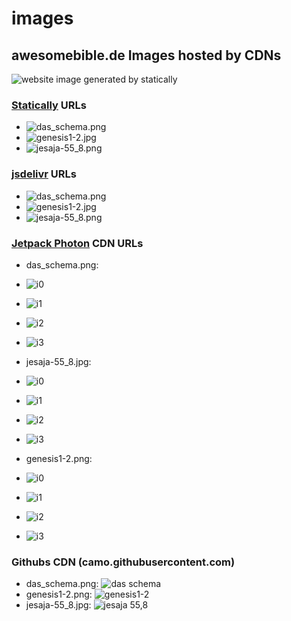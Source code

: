 # images
## awesomebible.de Images hosted by CDNs

![website image generated by statically](https://cdn.statically.io/screenshot/awesomebible.de)

### [Statically](https://statically.io) URLs
- ![das_schema.png](https://cdn.statically.io/gh/awesomebible/images/aa60f151/das_schema.png)
- ![genesis1-2.jpg](https://cdn.statically.io/gh/awesomebible/images/aa60f151/genesis1-2.jpg)
- ![jesaja-55_8.png](https://cdn.statically.io/gh/awesomebible/images/aa60f151/jesaja-55_8.png)

### [jsdelivr](https://jsdelivr.com) URLs
- ![das_schema.png](https://cdn.jsdelivr.net/gh/awesomebible/images/das_schema.png)
- ![genesis1-2.jpg](https://cdn.jsdelivr.net/gh/awesomebible/images/genesis1-2.jpg)
- ![jesaja-55_8.png](https://cdn.jsdelivr.net/gh/awesomebible/images/jesaja-55_8.png)

### [Jetpack Photon](https://jetpack.com) CDN URLs
- das_schema.png:
 - ![i0](https://i0.wp.com/raw.githubusercontent.com/awesomebible/images/master/das_schema.png?ssl=1)
 - ![i1](https://i1.wp.com/raw.githubusercontent.com/awesomebible/images/master/das_schema.png?ssl=1)
 - ![i2](https://i2.wp.com/raw.githubusercontent.com/awesomebible/images/master/das_schema.png?ssl=1)
 - ![i3](https://i3.wp.com/raw.githubusercontent.com/awesomebible/images/master/das_schema.png?ssl=1)
 
 - jesaja-55_8.jpg:
  - ![i0](https://i0.wp.com/raw.githubusercontent.com/awesomebible/images/master/jesaja-55_8.png?ssl=1)
  - ![i1](https://i1.wp.com/raw.githubusercontent.com/awesomebible/images/master/jesaja-55_8.png?ssl=1)
  - ![i2](https://i2.wp.com/raw.githubusercontent.com/awesomebible/images/master/jesaja-55_8.png?ssl=1)
  - ![i3](https://i3.wp.com/raw.githubusercontent.com/awesomebible/images/master/jesaja-55_8.png?ssl=1)
  
 - genesis1-2.png:
  - ![i0](https://i0.wp.com/raw.githubusercontent.com/awesomebible/images/master/genesis1-2.jpg?ssl=1)
  - ![i1](https://i1.wp.com/raw.githubusercontent.com/awesomebible/images/master/genesis1-2.jpg?ssl=1)
  - ![i2](https://i2.wp.com/raw.githubusercontent.com/awesomebible/images/master/genesis1-2.jpg?ssl=1)
  - ![i3](https://i3.wp.com/raw.githubusercontent.com/awesomebible/images/master/genesis1-2.jpg?ssl=1)

### Githubs CDN (camo.githubusercontent.com)
- das_schema.png: ![das schema](https://camo.githubusercontent.com/478882572457212b56d457296fb2a8edc2cae816/68747470733a2f2f63646e2e737461746963616c6c792e696f2f67682f617765736f6d656269626c652f696d616765732f61613630663135312f6461735f736368656d612e706e67)
- genesis1-2.png:
![genesis1-2](https://camo.githubusercontent.com/777aa23045425831b95305bf966e6f519360b883/68747470733a2f2f63646e2e737461746963616c6c792e696f2f67682f617765736f6d656269626c652f696d616765732f61613630663135312f67656e65736973312d322e6a7067)
- jesaja-55_8.jpg:
![jesaja 55,8](https://camo.githubusercontent.com/521b350c24de714a6c508cb279379418551793cf/68747470733a2f2f63646e2e737461746963616c6c792e696f2f67682f617765736f6d656269626c652f696d616765732f61613630663135312f6a6573616a612d35355f382e706e67)
